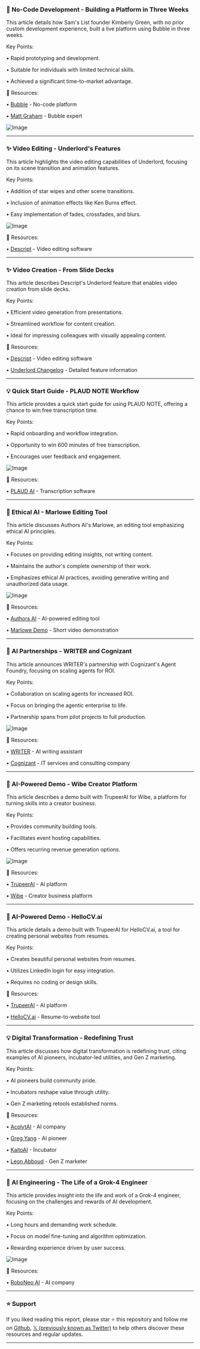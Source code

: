 ### 🚀 No-Code Development - Building a Platform in Three Weeks

This article details how Sam's List founder Kimberly Green, with no prior custom development experience, built a live platform using Bubble in three weeks.

Key Points:

• Rapid prototyping and development.


• Suitable for individuals with limited technical skills.


• Achieved a significant time-to-market advantage.


🔗 Resources:

• [Bubble](https://x.com/bubble) - No-code platform


• [Matt Graham](https://x.com/Matt_Graham_) -  Bubble expert


![Image](https://pbs.twimg.com/ext_tw_video_thumb/1943656545486536705/pu/img/0gIZMQC0ImzPYghB.jpg)


---

### ✨ Video Editing - Underlord's Features

This article highlights the video editing capabilities of Underlord, focusing on its scene transition and animation features.

Key Points:

•  Addition of star wipes and other scene transitions.


•  Inclusion of animation effects like Ken Burns effect.


•  Easy implementation of fades, crossfades, and blurs.


![Image](https://pbs.twimg.com/amplify_video_thumb/1943414390595694592/img/rpqcwFBjhQLt0Ny8.jpg)


🔗 Resources:

• [Descript](https://x.com/DescriptApp) - Video editing software


---

### ✨ Video Creation - From Slide Decks

This article describes Descript's Underlord feature that enables video creation from slide decks.

Key Points:

•  Efficient video generation from presentations.


•  Streamlined workflow for content creation.


•  Ideal for impressing colleagues with visually appealing content.


🔗 Resources:

• [Descript](https://x.com/DescriptApp) -  Video editing software


• [Underlord Changelog](https://t.co/U5Br7AFKEU) - Detailed feature information


---

### 💡 Quick Start Guide - PLAUD NOTE Workflow

This article provides a quick start guide for using PLAUD NOTE, offering a chance to win free transcription time.

Key Points:

•  Rapid onboarding and workflow integration.


•  Opportunity to win 600 minutes of free transcription.


•  Encourages user feedback and engagement.



![Image](https://pbs.twimg.com/amplify_video_thumb/1943632541740654592/img/C8j2iLvyH2g55272.jpg)

🔗 Resources:

• [PLAUD AI](https://x.com/PLAUDAI) - Transcription software


---

### 🤖 Ethical AI - Marlowe Editing Tool

This article discusses Authors AI's Marlowe, an editing tool emphasizing ethical AI principles.

Key Points:

•  Focuses on providing editing insights, not writing content.


•  Maintains the author's complete ownership of their work.


•  Emphasizes ethical AI practices, avoiding generative writing and unauthorized data usage.



![Image](https://pbs.twimg.com/media/GvhLNe2WkAAbY0X?format=jpg&name=small)

🔗 Resources:

• [Authors AI](https://x.com/AuthorsAi) -  AI-powered editing tool


• [Marlowe Demo](https://youtube.com/shorts/iDyD5Bt_m2I) - Short video demonstration


---

### 🤖 AI Partnerships - WRITER and Cognizant

This article announces WRITER's partnership with Cognizant's Agent Foundry, focusing on scaling agents for ROI.

Key Points:

•  Collaboration on scaling agents for increased ROI.


•  Focus on bringing the agentic enterprise to life.


•  Partnership spans from pilot projects to full production.


![Image](https://pbs.twimg.com/media/GvhEhqdWUAAaj5k?format=jpg&name=small)

🔗 Resources:

• [WRITER](https://x.com/Get_Writer) - AI writing assistant


• [Cognizant](https://x.com/Cognizant) -  IT services and consulting company


---

### 🚀 AI-Powered Demo - Wibe Creator Platform

This article describes a demo built with TrupeerAI for Wibe, a platform for turning skills into a creator business.

Key Points:

•  Provides community building tools.


•  Facilitates event hosting capabilities.


•  Offers recurring revenue generation options.



![Image](https://pbs.twimg.com/amplify_video_thumb/1943385365240274944/img/o9qAcVHNS-FD_reR.jpg)

🔗 Resources:

• [TrupeerAI](https://x.com/TrupeerAI) - AI platform


• [Wibe](https://x.com/thejosekjames) - Creator business platform


---

### 🚀 AI-Powered Demo - HelloCV.ai

This article details a demo built with TrupeerAI for HelloCV.ai, a tool for creating personal websites from resumes.

Key Points:

•  Creates beautiful personal websites from resumes.


•  Utilizes LinkedIn login for easy integration.


•  Requires no coding or design skills.



🔗 Resources:

• [TrupeerAI](https://x.com/TrupeerAI) - AI platform


• [HelloCV.ai](https://t.co/bfAyv3pKj9) -  Resume-to-website tool


---

### 💡 Digital Transformation - Redefining Trust

This article discusses how digital transformation is redefining trust, citing examples of AI pioneers, incubator-led utilities, and Gen Z marketing.

Key Points:

•  AI pioneers build community pride.


•  Incubators reshape value through utility.


•  Gen Z marketing retools established norms.


🔗 Resources:

• [AcolytAI](https://x.com/AcolytAI) - AI company


• [Greg Yang](https://x.com/TheGregYang/status/1943186708360745354) - AI pioneer


• [KaitoAI](https://x.com/KaitoAI/status/1942895228987244829) - Incubator


• [Leon Abboud](https://x.com/leonabboud_/status/1943184108735062486) - Gen Z marketer


---

### 🤖 AI Engineering - The Life of a Grok-4 Engineer

This article provides insight into the life and work of a Grok-4 engineer, focusing on the challenges and rewards of AI development.

Key Points:

•  Long hours and demanding work schedule.


•  Focus on model fine-tuning and algorithm optimization.


•  Rewarding experience driven by user success.



![Image](https://pbs.twimg.com/amplify_video_thumb/1943210896442195968/img/enwaTk34i0vmm70v.jpg)

🔗 Resources:

• [RoboNeo AI](https://x.com/RoboNeo_ai) - AI company


---

### ⭐️ Support

If you liked reading this report, please star ⭐️ this repository and follow me on [Github](https://github.com/Drix10), [𝕏 (previously known as Twitter)](https://x.com/DRIX_10_) to help others discover these resources and regular updates.

---